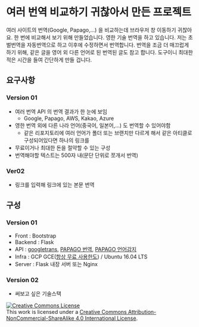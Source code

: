 # 여러 번역 비교하기 귀찮아서 만든 프로젝트
여러 사이트의 번역(Google, Papago,...) 을 비교하는데 브라우저 창 이동하기 귀찮아요. 한 번에 비교해서 보기 위해 만들었습니다. 영한 기술 번역을 하고 있습니다. 저는 초벌번역을 자동번역으로 하고 이후에 수정하면서 번역합니다. 번역을 조금 더 매끄럽게 하기 위해, 같은 글을 영어 외 다른 언어로 된 번역된 글도 참고 합니다. 도구이니 최대한 적은 시간을 들여 간단하게 만들 겁니다.

## 요구사항
### Version 01
- 여러 번역 API 의 번역 결과가 한 눈에 보임
  - Google, Papago, AWS, Kakao, Azure
- 영한 번역 외에 다른 나라 언어(중국어, 일본어,...) 도 번역할 수 있어야함
  - 같은 리포지토리에 여러 언어가 폴더 또는 브랜치만 다르게 해서 같은 아티클로 구성되어있다면 하나의 링크를 
- 무료이거나 최대한 돈을 절약할 수 있는 구성
- 번역해야할 텍스트는 500자 내(문단 단위로 쪼개서 번역)

### Ver02
- 링크를 입력해 링크에 있는 본문 번역


## 구성
### Version 01
- Front : Bootstrap 
- Backend : Flask
- API : [googletrans](https://py-googletrans.readthedocs.io/en/latest/), [PAPAGO 번역](https://developers.naver.com/products/nmt/), [PAPAGO 언어감지](https://developers.naver.com/products/detectLangs/) 
- Infra : GCP GCE([항상 무료 사용한도](https://cloud.google.com/free/docs/gcp-free-tier?hl=ko)) / Ubuntu 16.04 LTS
- Server : Flask 내장 서버 또는 Nginx

### Version 02
- 써보고 싶은 기술스택

<a rel="license" href="http://creativecommons.org/licenses/by-nc-sa/4.0/"><img alt="Creative Commons License" style="border-width:0" src="https://i.creativecommons.org/l/by-nc-sa/4.0/88x31.png" /></a><br />This work is licensed under a <a rel="license" href="http://creativecommons.org/licenses/by-nc-sa/4.0/">Creative Commons Attribution-NonCommercial-ShareAlike 4.0 International License</a>.

